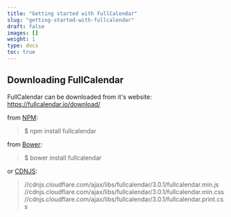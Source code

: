 ```yaml
---
title: "Getting started with FullCalendar"
slug: "getting-started-with-fullcalendar"
draft: false
images: []
weight: 1
type: docs
toc: true
---
```


## Downloading FullCalendar
FullCalendar can be downloaded from it's website: https://fullcalendar.io/download/

from [NPM](https://www.npmjs.com/):

> $ npm install fullcalendar

from [Bower](https://bower.io/):

> $ bower install fullcalendar

or [CDNJS](https://cdnjs.com/):

> //cdnjs.cloudflare.com/ajax/libs/fullcalendar/3.0.1/fullcalendar.min.js
//cdnjs.cloudflare.com/ajax/libs/fullcalendar/3.0.1/fullcalendar.min.css
//cdnjs.cloudflare.com/ajax/libs/fullcalendar/3.0.1/fullcalendar.print.css


